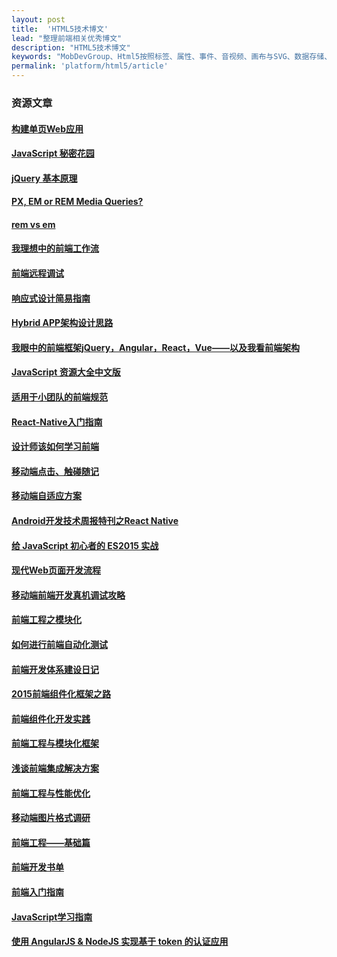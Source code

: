 ```yaml
---
layout: post
title:  'HTML5技术博文'
lead: "整理前端相关优秀博文"
description: "HTML5技术博文"
keywords: "MobDevGroup、Html5按照标签、属性、事件、音视频、画布与SVG、数据存储、离线应用、Web Sockets、Web Workers、地理位置等分类；JavaScript按照js基础、js对象、DOM操作、Window对象、函数与正则表达式等等、CSS在CSS2的基础上增加CSS3部分，另外针还有对程序员使用的less与sass：用程序来写样式；其中CSS分选择器、样式、盒子模型或者叫做框模型、定位这四大部分；CSS3分媒体查询、新属性如边框、阴影、背景图、变形、2d/3d转换、过渡、动画等等"
permalink: 'platform/html5/article'
---
```


### 资源文章

#### [构建单页Web应用](https://github.com/xufei/blog/issues/5)

#### [JavaScript 秘密花园](http://bonsaiden.github.io/JavaScript-Garden/zh/)

#### [jQuery 基本原理](http://docs.huihoo.com/jquery/jquery-fundamentals/zh-cn/index.html)

#### [PX, EM or REM Media Queries?](http://zellwk.com/blog/media-query-units/)

#### [rem vs em](http://zellwk.com/blog/rem-vs-em/)

#### [我理想中的前端工作流](https://segmentfault.com/a/1190000004638228)

#### [前端远程调试](http://segmentfault.com/a/1190000004322742)

#### [响应式设计简易指南](http://geekplux.com/grid/)

#### [Hybrid APP架构设计思路](http://segmentfault.com/a/1190000004263182)

#### [我眼中的前端框架jQuery，Angular，React，Vue——以及我看前端架构](http://weibo.com/p/1001603924826640228007)

#### [JavaScript 资源大全中文版](http://gold.xitu.io/entry/5677d34700b0bf37ccc8f431)

#### [适用于小团队的前端规范](http://front-end-standards.com/)

#### [React-Native入门指南](https://github.com/vczero/react-native-lession)

#### [设计师该如何学习前端](http://mp.weixin.qq.com/s?__biz=MjM5MzA0OTkwMA==&mid=400639373&idx=2&sn=a784cb1887f8db0b7919abdbce660bf1&scene=0#wechat_redirect)

#### [移动端点击、触碰随记](http://f2e.souche.com/blog/-yi-dong-duan-dian-ji-hong-peng-sui-ji/)

#### [移动端自适应方案](http://f2e.souche.com/blog/yi-dong-duan-zi-gua-ying-fang-an/#clue)

#### [Android开发技术周报特刊之React Native](http://www.androidweekly.cn/android-dev-special-weekly-react-native/)

#### [给 JavaScript 初心者的 ES2015 实战](http://gank.io/post/564151c1f1df1210001c9161)

#### [现代Web页面开发流程](http://insights.thoughtworkers.org/modern-ui-development-workflow/)

#### [移动端前端开发真机调试攻略](http://www.anchengjian.com/post/3217ba_8c8e9f1)

#### [前端工程之模块化](http://fex.baidu.com/blog/2014/03/fis-module/)

#### [如何进行前端自动化测试](https://github.com/fouber/blog/issues/7)

#### [前端开发体系建设日记](https://github.com/fouber/blog/issues/2)

#### [2015前端组件化框架之路](https://github.com/xufei/blog/issues/19)

#### [前端组件化开发实践](http://tech.meituan.com/frontend-component-practice.html)

#### [前端工程与模块化框架](https://github.com/fouber/blog/issues/4)

#### [浅谈前端集成解决方案](https://github.com/fouber/blog/issues/1)

#### [前端工程与性能优化](https://github.com/fouber/blog/issues/3)

#### [移动端图片格式调研](http://blog.ibireme.com/2015/11/02/mobile_image_benchmark/)

#### [前端工程——基础篇](https://github.com/fouber/blog/issues/10)

#### [前端开发书单](https://github.com/javascript-society/javascript-path)

#### [前端入门指南](https://github.com/qiu-deqing/FE-learning)

#### [JavaScript学习指南](https://github.com/braziljs/js-the-right-way)

#### [使用 AngularJS & NodeJS 实现基于 token 的认证应用](http://zhuanlan.zhihu.com/FrontendMagazine/19920223)
